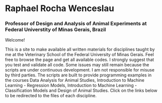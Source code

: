 # Raphael Rocha Wenceslau  
### Professor of Design and Analysis of Animal Experiments at Federal Universtity of Minas Gerais, Brazil

Welcome!

This is a site to make available all written materials for disciplines taught by me at the Veterinary School of the Federal University of Minas Gerais.
Feel free to browse the page and get all available codes. I strongly suggest that you test and validate all code. Some issues may still remain because the scripts are under continuous development. I am not responsible for misuse by third parties.
The scripts are built to provide programming examples in the courses Data Analysis for Animal Studies, Introduction to Machine Learning - Regression Models, Introduction to Machine Learning - Classification Models and Design of Animal Studies.
Click on the links below to be redirected to the files of each discipline.
